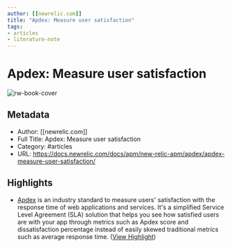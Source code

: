 ```yaml
---
author: [[newrelic.com]]
title: "Apdex: Measure user satisfaction"
tags: 
- articles
- literature-note
---
```

# Apdex: Measure user satisfaction

![rw-book-cover](https://readwise-assets.s3.amazonaws.com/static/images/article1.be68295a7e40.png)

## Metadata
- Author: [[newrelic.com]]
- Full Title: Apdex: Measure user satisfaction
- Category: #articles
- URL: https://docs.newrelic.com/docs/apm/new-relic-apm/apdex/apdex-measure-user-satisfaction/

## Highlights
- [Apdex](https://www.apdex.org/) is an industry standard to measure users' satisfaction with the response time of web applications and services. It's a simplified Service Level Agreement (SLA) solution that helps you see how satisfied users are with your app through metrics such as Apdex score and dissatisfaction percentage instead of easily skewed traditional metrics such as average response time. ([View Highlight](https://read.readwise.io/read/01gzx3jw50cr13954amt654x8h))
